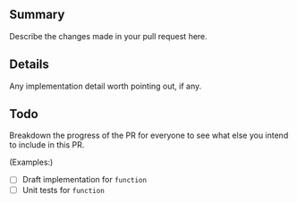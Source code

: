 ## Summary

Describe the changes made in your pull request here.

## Details

Any implementation detail worth pointing out, if any.

## Todo

Breakdown the progress of the PR for everyone to see what else you intend to include in this PR.

(Examples:)
- [ ] Draft implementation for `function`
- [ ] Unit tests for `function`